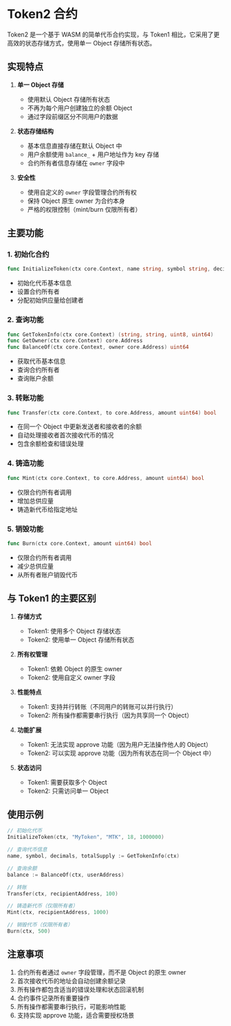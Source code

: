 # Token2 合约

Token2 是一个基于 WASM 的简单代币合约实现，与 Token1 相比，它采用了更高效的状态存储方式，使用单一 Object 存储所有状态。

## 实现特点

1. **单一 Object 存储**
   - 使用默认 Object 存储所有状态
   - 不再为每个用户创建独立的余额 Object
   - 通过字段前缀区分不同用户的数据

2. **状态存储结构**
   - 基本信息直接存储在默认 Object 中
   - 用户余额使用 `balance_` + 用户地址作为 key 存储
   - 合约所有者信息存储在 `owner` 字段中

3. **安全性**
   - 使用自定义的 `owner` 字段管理合约所有权
   - 保持 Object 原生 owner 为合约本身
   - 严格的权限控制（mint/burn 仅限所有者）

## 主要功能

### 1. 初始化合约
```go
func InitializeToken(ctx core.Context, name string, symbol string, decimals uint8, totalSupply uint64) core.ObjectID
```
- 初始化代币基本信息
- 设置合约所有者
- 分配初始供应量给创建者

### 2. 查询功能
```go
func GetTokenInfo(ctx core.Context) (string, string, uint8, uint64)
func GetOwner(ctx core.Context) core.Address
func BalanceOf(ctx core.Context, owner core.Address) uint64
```
- 获取代币基本信息
- 查询合约所有者
- 查询账户余额

### 3. 转账功能
```go
func Transfer(ctx core.Context, to core.Address, amount uint64) bool
```
- 在同一个 Object 中更新发送者和接收者的余额
- 自动处理接收者首次接收代币的情况
- 包含余额检查和错误处理

### 4. 铸造功能
```go
func Mint(ctx core.Context, to core.Address, amount uint64) bool
```
- 仅限合约所有者调用
- 增加总供应量
- 铸造新代币给指定地址

### 5. 销毁功能
```go
func Burn(ctx core.Context, amount uint64) bool
```
- 仅限合约所有者调用
- 减少总供应量
- 从所有者账户销毁代币

## 与 Token1 的主要区别

1. **存储方式**
   - Token1: 使用多个 Object 存储状态
   - Token2: 使用单一 Object 存储所有状态

2. **所有权管理**
   - Token1: 依赖 Object 的原生 owner
   - Token2: 使用自定义 owner 字段

3. **性能特点**
   - Token1: 支持并行转账（不同用户的转账可以并行执行）
   - Token2: 所有操作都需要串行执行（因为共享同一个 Object）

4. **功能扩展**
   - Token1: 无法实现 approve 功能（因为用户无法操作他人的 Object）
   - Token2: 可以实现 approve 功能（因为所有状态在同一个 Object 中）

5. **状态访问**
   - Token1: 需要获取多个 Object
   - Token2: 只需访问单一 Object

## 使用示例

```go
// 初始化代币
InitializeToken(ctx, "MyToken", "MTK", 18, 1000000)

// 查询代币信息
name, symbol, decimals, totalSupply := GetTokenInfo(ctx)

// 查询余额
balance := BalanceOf(ctx, userAddress)

// 转账
Transfer(ctx, recipientAddress, 100)

// 铸造新代币（仅限所有者）
Mint(ctx, recipientAddress, 1000)

// 销毁代币（仅限所有者）
Burn(ctx, 500)
```

## 注意事项

1. 合约所有者通过 `owner` 字段管理，而不是 Object 的原生 owner
2. 首次接收代币的地址会自动创建余额记录
3. 所有操作都包含适当的错误处理和状态回滚机制
4. 合约事件记录所有重要操作
5. 所有操作都需要串行执行，可能影响性能
6. 支持实现 approve 功能，适合需要授权场景 